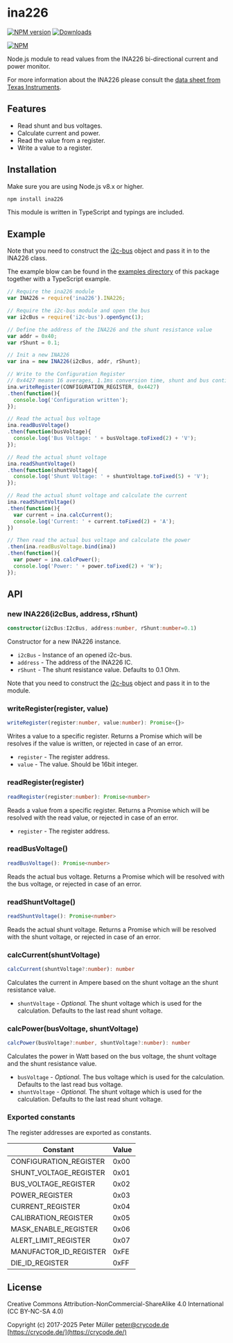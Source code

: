 # ina226

[![NPM version](https://img.shields.io/npm/v/ina226.svg)](https://www.npmjs.com/package/ina226)
[![Downloads](https://img.shields.io/npm/dm/ina226.svg)](https://www.npmjs.com/package/iina226)

[![NPM](https://nodei.co/npm/ina226.png?downloads=true)](https://nodei.co/npm/ina226/)

Node.js module to read values from the INA226 bi-directional current and power monitor.

For more information about the INA226 please consult the [data sheet from Texas Instruments](http://www.ti.com/lit/ds/symlink/ina226.pdf).

## Features

* Read shunt and bus voltages.
* Calculate current and power.
* Read the value from a register.
* Write a value to a register.

## Installation

Make sure you are using Node.js v8.x or higher.

```sh
npm install ina226
```

This module is written in TypeScript and typings are included.

## Example

Note that you need to construct the [i2c-bus](https://npmjs.org/package/i2c-bus) object and pass it in to the INA226 class.

The example blow can be found in the [examples directory](https://github.com/crycode-de/node-ina226/tree/main/examples) of this package together with a TypeScript example.

```js
// Require the ina226 module
var INA226 = require('ina226').INA226;

// Require the i2c-bus module and open the bus
var i2cBus = require('i2c-bus').openSync(1);

// Define the address of the INA226 and the shunt resistance value
var addr = 0x40;
var rShunt = 0.1;

// Init a new INA226
var ina = new INA226(i2cBus, addr, rShunt);

// Write to the Configuration Register
// 0x4427 means 16 averages, 1.1ms conversion time, shunt and bus continuous
ina.writeRegister(CONFIGURATION_REGISTER, 0x4427)
.then(function(){
  console.log('Configuration written');
});

// Read the actual bus voltage
ina.readBusVoltage()
.then(function(busVoltage){
  console.log('Bus Voltage: ' + busVoltage.toFixed(2) + 'V');
});

// Read the actual shunt voltage
ina.readShuntVoltage()
.then(function(shuntVoltage){
  console.log('Shunt Voltage: ' + shuntVoltage.toFixed(5) + 'V');
});

// Read the actual shunt voltage and calculate the current
ina.readShuntVoltage()
.then(function(){
  var current = ina.calcCurrent();
  console.log('Current: ' + current.toFixed(2) + 'A');
})

// Then read the actual bus voltage and calculate the power
.then(ina.readBusVoltage.bind(ina))
.then(function(){
  var power = ina.calcPower();
  console.log('Power: ' + power.toFixed(2) + 'W');
});
```

## API

### new INA226(i2cBus, address, rShunt)

```ts
constructor(i2cBus:I2cBus, address:number, rShunt:number=0.1)
```

Constructor for a new INA226 instance.

* `i2cBus` - Instance of an opened i2c-bus.
* `address` - The address of the INA226 IC.
* `rShunt` - The shunt resistance value. Defaults to 0.1 Ohm.

Note that you need to construct the [i2c-bus](https://npmjs.org/package/i2c-bus) object and pass it in to the module.

### writeRegister(register, value)

```ts
writeRegister(register:number, value:number): Promise<{}>
```

Writes a value to a specific register.
Returns a Promise which will be resolves if the value is written, or rejected in case of an error.

* `register` - The register address.
* `value` - The value. Should be 16bit integer.

### readRegister(register)

```ts
readRegister(register:number): Promise<number>
```

Reads a value from a specific register.
Returns a Promise which will be resolved with the read value, or rejected in case of an error.

* `register` - The register address.

### readBusVoltage()

```ts
readBusVoltage(): Promise<number>
```

Reads the actual bus voltage.
Returns a Promise which will be resolved with the bus voltage, or rejected in case of an error.

### readShuntVoltage()

```ts
readShuntVoltage(): Promise<number>
```

Reads the actual shunt voltage.
Returns a Promise which will be resolved with the shunt voltage, or rejected in case of an error.

### calcCurrent(shuntVoltage)

```ts
calcCurrent(shuntVoltage?:number): number
```

Calculates the current in Ampere based on the shunt voltage an the shunt resistance value.

* `shuntVoltage` - *Optional.* The shunt voltage which is used for the calculation. Defaults to the last read shunt voltage.

### calcPower(busVoltage, shuntVoltage)

```ts
calcPower(busVoltage?:number, shuntVoltage?:number): number
```

Calculates the power in Watt based on the bus voltage, the shunt voltage and the shunt resistance value.

* `busVoltage` - *Optional.* The bus voltage which is used for the calculation. Defaults to the last read bus voltage.
* `shuntVoltage` - *Optional.* The shunt voltage which is used for the calculation. Defaults to the last read shunt voltage.

### Exported constants

The register addresses are exported as constants.

| Constant | Value |
|---|---|
| CONFIGURATION_REGISTER | 0x00 |
| SHUNT_VOLTAGE_REGISTER | 0x01 |
| BUS_VOLTAGE_REGISTER | 0x02 |
| POWER_REGISTER | 0x03 |
| CURRENT_REGISTER | 0x04 |
| CALIBRATION_REGISTER | 0x05 |
| MASK_ENABLE_REGISTER | 0x06 |
| ALERT_LIMIT_REGISTER | 0x07 |
| MANUFACTOR_ID_REGISTER | 0xFE |
| DIE_ID_REGISTER | 0xFF |

## License

Creative Commons Attribution-NonCommercial-ShareAlike 4.0 International (CC BY-NC-SA 4.0)

Copyright (c) 2017-2025 Peter Müller <peter@crycode.de> [https://crycode.de/](https://crycode.de/)

